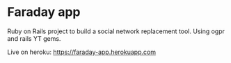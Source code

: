 # Faraday app

Ruby on Rails project to build a social network replacement tool.
Using ogpr and rails YT gems.

Live on heroku:
https://faraday-app.herokuapp.com
